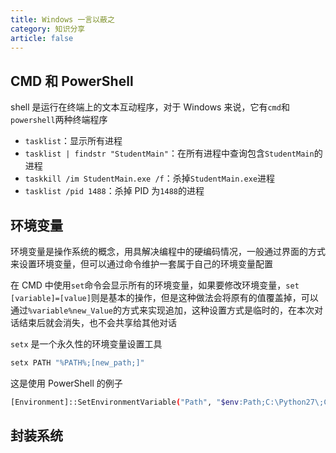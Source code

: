 ```yaml
---
title: Windows 一言以蔽之
category: 知识分享
article: false
---
```


## CMD 和 PowerShell

shell 是运行在终端上的文本互动程序，对于 Windows 来说，它有`cmd`和`powershell`两种终端程序

+ `tasklist`：显示所有进程
+ `tasklist | findstr "StudentMain"`：在所有进程中查询包含`StudentMain`的进程
+ `taskkill /im StudentMain.exe /f`：杀掉`StudentMain.exe`进程
+ `tasklist /pid 1488`：杀掉 PID 为`1488`的进程

## 环境变量

环境变量是操作系统的概念，用具解决编程中的硬编码情况，一般通过界面的方式来设置环境变量，但可以通过命令维护一套属于自己的环境变量配置

在 CMD 中使用`set`命令会显示所有的环境变量，如果要修改环境变量，`set [variable]=[value]`则是基本的操作，但是这种做法会将原有的值覆盖掉，可以通过`%variable%new_Value`的方式来实现追加，这种设置方式是临时的，在本次对话结束后就会消失，也不会共享给其他对话

`setx` 是一个永久性的环境变量设置工具

```sh
setx PATH "%PATH%;[new_path;]"
```

这是使用 PowerShell 的例子

```sh
[Environment]::SetEnvironmentVariable("Path", "$env:Path;C:\Python27\;C:\Python27\Scripts\", "User")
```

## 封装系统
